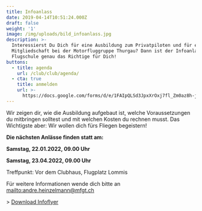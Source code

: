 ```yaml
---
title: Infoanlass
date: 2019-04-14T10:51:24.000Z
draft: false
weight: '1'
image: /img/uploads/bild_infoanlass.jpg
description: >-
  Interessierst Du Dich für eine Ausbildung zum Privatpiloten und für eine
  Mitgliedschaft bei der Motorfluggruppe Thurgau? Dann ist der Infoanlass der
  Flugschule genau das Richtige für Dich!
buttons:
  - title: agenda
    url: /club/club/agenda/
  - cta: true
    title: anmelden
    url: >-
      https://docs.google.com/forms/d/e/1FAIpQLSd3JpxXrOxj7fl_Zm0az8h-jQsAsB1TOEE2-HsOPYoi29qRUw/viewform
---
```

Wir zeigen dir, wie die Ausbildung aufgebaut ist, welche Voraussetzungen du mitbringen solltest und mit welchen Kosten du rechnen musst. Das Wichtigste aber: Wir wollen dich fürs Fliegen begeistern!

**Die nächsten Anlässe finden statt am:**

**Samstag, 22.01.2022, 09.00 Uhr**

**Samstag, 23.04.2022, 09.00 Uhr**

Treffpunkt: Vor dem Clubhaus, Flugplatz Lommis

Für weitere Informationen wende dich bitte an <mailto:andre.heinzelmann@mfgt.ch>

\> [Download Infoflyer](https://drive.google.com/file/d/1qY5f8h5upaYt8NcdoV6MlGH7CY5JXCgV/view?usp=sharing)
